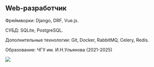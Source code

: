 ## Web-разработчик

Фреймворки: Django, DRF, Vue.js.

СУБД: SQLite, PostgreSQL.

Дополнительные технологии: Git, Docker, RabbitMQ, Celery, Redis.

Образование: ЧГУ им. И.Н.Ульянова (2021-2025)

![](http://github-profile-summary-cards.vercel.app/api/cards/profile-details?username=hackkod&theme=ayu_mirage)
